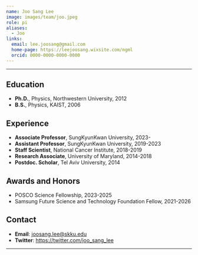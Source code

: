 ```yaml
---
name: Joo Sang Lee
image: images/team/joo.jpeg
role: pi
aliases:
  - Joo
links:
  email: lee.joosang@gmail.com
  home-page: https://leejoosang.wixsite.com/ngml
  orcid: 0000-0000-0000-0000
---
```


---

## **Education**
* **Ph.D.**, Physics, Northwestern University, 2012
* **B.S.**, Physics, KAIST, 2006

## **Experience**
* **Associate Professor**, SungKyunKwan University, 2023-
* **Assistant Professor**, SungKyunKwan University, 2019-2023
* **Staff Scientist**, National Cancer Institute, 2018-2019
* **Research Associate**, University of Maryland, 2014-2018
* **Postdoc. Scholar**, Tel Aviv University, 2014

## **Awards and Honors**

* POSCO Science Fellowship, 2023-2025
* Samsung Future Science and Technology Foundation Fellow, 2021-2026

## **Contact**

* **Email**: joosang.lee@skku.edu
* **Twitter**: https://twitter.com/joo_sang_lee

---
